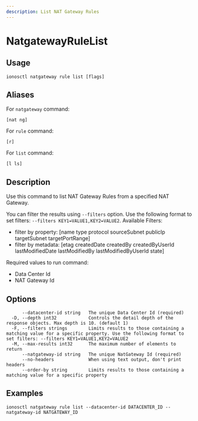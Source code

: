```yaml
---
description: List NAT Gateway Rules
---
```


# NatgatewayRuleList

## Usage

```text
ionosctl natgateway rule list [flags]
```

## Aliases

For `natgateway` command:

```text
[nat ng]
```

For `rule` command:

```text
[r]
```

For `list` command:

```text
[l ls]
```

## Description

Use this command to list NAT Gateway Rules from a specified NAT Gateway.

You can filter the results using `--filters` option. Use the following format to set filters: `--filters KEY1=VALUE1,KEY2=VALUE2`.
Available Filters:
* filter by property: [name type protocol sourceSubnet publicIp targetSubnet targetPortRange]
* filter by metadata: [etag createdDate createdBy createdByUserId lastModifiedDate lastModifiedBy lastModifiedByUserId state]

Required values to run command:

* Data Center Id
* NAT Gateway Id

## Options

```text
      --datacenter-id string   The unique Data Center Id (required)
  -D, --depth int32            Controls the detail depth of the response objects. Max depth is 10. (default 1)
  -F, --filters strings        Limits results to those containing a matching value for a specific property. Use the following format to set filters: --filters KEY1=VALUE1,KEY2=VALUE2
  -M, --max-results int32      The maximum number of elements to return
      --natgateway-id string   The unique NatGateway Id (required)
      --no-headers             When using text output, don't print headers
      --order-by string        Limits results to those containing a matching value for a specific property
```

## Examples

```text
ionosctl natgateway rule list --datacenter-id DATACENTER_ID --natgateway-id NATGATEWAY_ID
```


